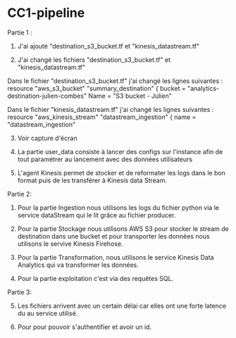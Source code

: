 # CC1-pipeline

Partie 1 : 
1. J'ai ajouté "destination_s3_bucket.tf et "kinesis_datastream.tf"

2. J'ai changé les fichiers "destination_s3_bucket.tf" et "kinesis_datastream.tf"

Dans le fichier "destination_s3_bucket.tf" j'ai changé les lignes suivantes : 
  resource "aws_s3_bucket" "summary_destination" {
  bucket = "analytics-destination-julien-combes"
     Name        = "S3 bucket - Julien"
     
Dans le fichier "kinesis_datastream.tf" j'ai changé les lignes suivantes : 
resource "aws_kinesis_stream" "datastream_ingestion" {
  name        = "datastream_ingestion"


3. Voir capture d'écran

5. La partie user_data consiste à lancer des configs sur l'instance afin de tout paramétrer au lancement avec des données utilisateurs

6. L'agent Kinesis permet de stocker et de reformater les logs dans le bon format puis de les transférer à Kinesis data Stream.

Partie 2:

1. Pour la partie Ingestion nous utilisons les logs du fichier python via le service dataStream qui le lit grâce au fichier producer. 

2. Pour la partie Stockage nous utilisons AWS S3 pour stocker le stream de destination dans une bucket et pour transporter les données nous utilisons le servive Kinesis Firehose.

3. Pour la partie Transformation, nous utilisons le service Kinesis Data Analytics qui va transformer les données.

4. Pour la partie exploitation c'est via des requêtes SQL.

Partie 3:

5. Les fichiers arrivent avec un certain délai car elles ont une forte latence du au service utilisé.

6. Pour pour pouvoir s'authentifier et avoir un id.
